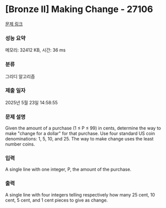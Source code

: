 # [Bronze II] Making Change - 27106 

[문제 링크](https://www.acmicpc.net/problem/27106) 

### 성능 요약

메모리: 32412 KB, 시간: 36 ms

### 분류

그리디 알고리즘

### 제출 일자

2025년 5월 23일 14:58:55

### 문제 설명

<p>Given the amount of a purchase (1 ≤ P ≤ 99) in cents, determine the way to make "change for a dollar" for that purchase. Use four standard US coin denominations: 1, 5, 10, and 25. The way to make change uses the least number coins.</p>

### 입력 

 <p>A single line with one integer, P, the amount of the purchase.</p>

### 출력 

 <p>A single line with four integers telling respectively how many 25 cent, 10 cent, 5 cent, and 1 cent pieces to give as change.</p>

